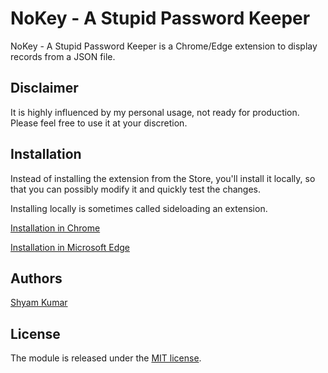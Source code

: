 # NoKey - A Stupid Password Keeper

NoKey - A Stupid Password Keeper is a Chrome/Edge extension to display records from a JSON file.

## Disclaimer

It is highly influenced by my personal usage, not ready for production. Please feel free to use it at your discretion.

## Installation

Instead of installing the extension from the Store, you'll install it locally, so that you can possibly modify it and quickly test the changes.

Installing locally is sometimes called sideloading an extension.

[Installation in Chrome](https://developer.chrome.com/docs/extensions/get-started/tutorial/hello-world#load-unpacked)

[Installation in Microsoft Edge](https://learn.microsoft.com/en-us/microsoft-edge/extensions-chromium/getting-started/part1-simple-extension#install-the-sample-locally)

## Authors

[Shyam Kumar](https://github.com/juashyam)


## License

The module is released under the [MIT license](https://github.com/juashyam/nokey-password-keeper/blob/main/LICENSE).
